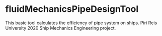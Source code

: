 # fluidMechanicsPipeDesignTool
This basic tool calculates the efficiency of pipe system on ships. Piri Reis University 2020 Ship Mechanics Engineering project. 
